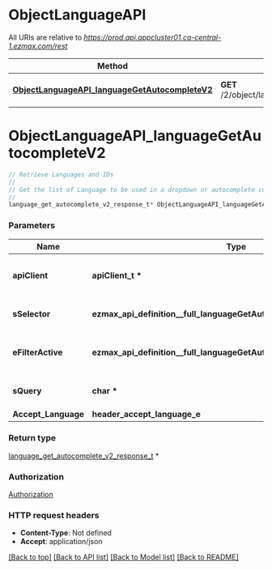 # ObjectLanguageAPI

All URIs are relative to *https://prod.api.appcluster01.ca-central-1.ezmax.com/rest*

Method | HTTP request | Description
------------- | ------------- | -------------
[**ObjectLanguageAPI_languageGetAutocompleteV2**](ObjectLanguageAPI.md#ObjectLanguageAPI_languageGetAutocompleteV2) | **GET** /2/object/language/getAutocomplete/{sSelector} | Retrieve Languages and IDs


# **ObjectLanguageAPI_languageGetAutocompleteV2**
```c
// Retrieve Languages and IDs
//
// Get the list of Language to be used in a dropdown or autocomplete control.
//
language_get_autocomplete_v2_response_t* ObjectLanguageAPI_languageGetAutocompleteV2(apiClient_t *apiClient, ezmax_api_definition__full_languageGetAutocompleteV2_sSelector_e sSelector, ezmax_api_definition__full_languageGetAutocompleteV2_eFilterActive_e eFilterActive, char *sQuery, header_accept_language_e Accept_Language);
```

### Parameters
Name | Type | Description  | Notes
------------- | ------------- | ------------- | -------------
**apiClient** | **apiClient_t \*** | context containing the client configuration |
**sSelector** | **ezmax_api_definition__full_languageGetAutocompleteV2_sSelector_e** | The type of Languages to return | 
**eFilterActive** | **ezmax_api_definition__full_languageGetAutocompleteV2_eFilterActive_e** | Specify which results we want to display. | [optional] [default to &#39;Active&#39;]
**sQuery** | **char \*** | Allow to filter the returned results | [optional] 
**Accept_Language** | **header_accept_language_e** |  | [optional] 

### Return type

[language_get_autocomplete_v2_response_t](language_get_autocomplete_v2_response.md) *


### Authorization

[Authorization](../README.md#Authorization)

### HTTP request headers

 - **Content-Type**: Not defined
 - **Accept**: application/json

[[Back to top]](#) [[Back to API list]](../README.md#documentation-for-api-endpoints) [[Back to Model list]](../README.md#documentation-for-models) [[Back to README]](../README.md)

